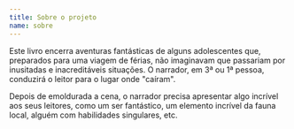 ```yaml
---
title: Sobre o projeto
name: sobre
---
```


Este livro encerra aventuras fantásticas de alguns adolescentes que, preparados para uma viagem de férias, não imaginavam que passariam por inusitadas e inacreditáveis situações. O narrador, em 3ª ou 1ª pessoa, conduzirá o leitor para o lugar onde "caíram".

Depois de emoldurada a cena, o narrador precisa apresentar algo incrível aos seus leitores, como um ser fantástico, um elemento incrível da fauna local, alguém com habilidades singulares, etc.
